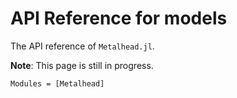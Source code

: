 # API Reference for models

The API reference of `Metalhead.jl`.

**Note**: This page is still in progress.

```@autodocs
Modules = [Metalhead]
```
